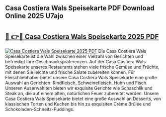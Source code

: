 ## Casa Costiera Wals Speisekarte PDF Download Online 2025 U7ajo

# <h2><a href="http://gccmtqx.nevu.top/?p=Casa+Costiera+Wals+Speisekarte">🔗 👉🔴 Casa Costiera Wals Speisekarte 2025 PDF</a></h2>

[![Casa Costiera Wals Speisekarte 2025 PDF](https://i.imgur.com/dBaPXMq.png)](http://gccmtqx.nevu.top/?p=Casa+Costiera+Wals+Speisekarte)
Die Casa Costiera Wals Speisekarte ist die Wahl zwischen einer Vielzahl von Gerichten und befriedigt Ihre Geschmackspräferenzen. Auf der Casa Costiera Wals Speisekarte unseres Restaurants stehen viele frische Gemüse und Früchte, mit denen Sie leichte und frische Salate zubereiten können. Für Fleischliebhaber bietet unsere Casa Costiera Wals Speisekarte eine große Auswahl an Gerichten: Rindfleisch, Schweinefleisch, Huhn und Fisch. Unseren Auserwählten bieten wir exquisite Gerichte wie Schaschlik und Steak an, die auf einem alten, natürlichen Feuer zubereitet werden. Unsere Casa Costiera Wals Speisekarte bietet eine große Auswahl an Desserts, von klassischen Torten und Kuchen bis hin zu exquisiten Crème Brûlée und Schokoladen-Schneitz-Puddings.
